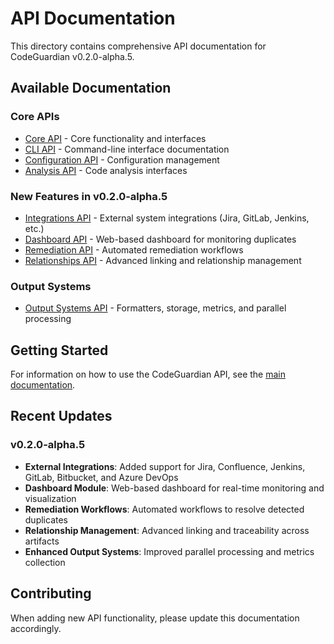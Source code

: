 # API Documentation

This directory contains comprehensive API documentation for CodeGuardian v0.2.0-alpha.5.

## Available Documentation

### Core APIs
- [Core API](core.md) - Core functionality and interfaces
- [CLI API](cli.md) - Command-line interface documentation
- [Configuration API](config.md) - Configuration management
- [Analysis API](analysis.md) - Code analysis interfaces

### New Features in v0.2.0-alpha.5
- [Integrations API](integrations.md) - External system integrations (Jira, GitLab, Jenkins, etc.)
- [Dashboard API](dashboard.md) - Web-based dashboard for monitoring duplicates
- [Remediation API](remediation.md) - Automated remediation workflows
- [Relationships API](relationships.md) - Advanced linking and relationship management

### Output Systems
- [Output Systems API](output.md) - Formatters, storage, metrics, and parallel processing

## Getting Started

For information on how to use the CodeGuardian API, see the [main documentation](../README.md).

## Recent Updates

### v0.2.0-alpha.5
- **External Integrations**: Added support for Jira, Confluence, Jenkins, GitLab, Bitbucket, and Azure DevOps
- **Dashboard Module**: Web-based dashboard for real-time monitoring and visualization
- **Remediation Workflows**: Automated workflows to resolve detected duplicates
- **Relationship Management**: Advanced linking and traceability across artifacts
- **Enhanced Output Systems**: Improved parallel processing and metrics collection

## Contributing

When adding new API functionality, please update this documentation accordingly.
